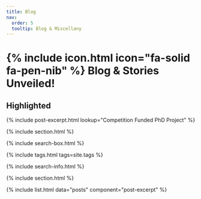 ```yaml
---
title: Blog
nav:
  order: 5
  tooltip: Blog & Miscellany
---
```


# {% include icon.html icon="fa-solid fa-pen-nib" %} Blog & Stories Unveiled!

## Highlighted

{% include post-excerpt.html lookup="Competition Funded PhD Project" %}

{% include section.html %}

{% include search-box.html %}

{% include tags.html tags=site.tags %}

{% include search-info.html %}

{% include section.html %}

{% include list.html data="posts" component="post-excerpt" %}

